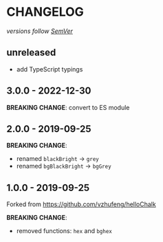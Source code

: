 # CHANGELOG

*versions follow [SemVer](http://semver.org)*

## unreleased

* add TypeScript typings

## 3.0.0 - 2022-12-30

**BREAKING CHANGE**: convert to ES module

## 2.0.0 - 2019-09-25

**BREAKING CHANGE**:

* renamed `blackBright` -> `grey`
* renamed `bgBlackBright` -> `bgGrey`

## 1.0.0 - 2019-09-25

Forked from https://github.com/vzhufeng/helloChalk

**BREAKING CHANGE**:

* removed functions: `hex` and `bghex`
